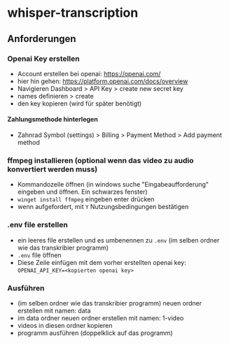 # whisper-transcription

## Anforderungen

### Openai Key erstellen
- Account erstellen bei openai: https://openai.com/
- hier hin gehen: https://platform.openai.com/docs/overview
- Navigieren Dashboard > API Key > create new secret key
- names definieren > create
- den key kopieren (wird für später benötigt)

#### Zahlungsmethode hinterlegen
- Zahnrad Symbol (settings) > Billing > Payment Method > Add payment method

### ffmpeg installieren (optional wenn das video zu audio konvertiert werden muss)
- Kommandozeile öffnen (in windows suche "Eingabeaufforderung" eingeben und öffnen. Ein schwarzes fenster)
- `winget install ffmpeg` eingeben enter drücken
- wenn aufgefordert, mit `Y` Nutzungsbedingungen bestätigen

### .env file erstellen
- ein leeres file erstellen und es umbenennen zu `.env` (im selben ordner wie das transkribier programm)
- `.env` file öffnen
- Diese Zeile einfügen mit dem vorher erstellten openai key: `OPENAI_API_KEY=<kopierten openai key>`

### Ausführen
- (im selben ordner wie das transkribier programm) neuen ordner erstellen mit namen: data
- im data ordner neuen ordner erstellen mit namen: 1-video
- videos in diesen ordner kopieren
- programm ausführen (doppelklick auf das programm)
